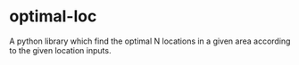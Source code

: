 # optimal-loc
A python library which find the optimal N locations in a given area according to the given location inputs.
